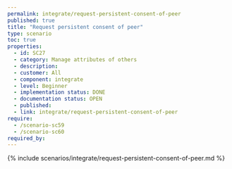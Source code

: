```yaml
---
permalink: integrate/request-persistent-consent-of-peer
published: true
title: "Request persistent consent of peer"
type: scenario
toc: true
properties:
  - id: SC27
  - category: Manage attributes of others
  - description:
  - customer: All
  - component: integrate
  - level: Beginner
  - implementation status: DONE
  - documentation status: OPEN
  - published:
  - link: integrate/request-persistent-consent-of-peer
require:
  - /scenario-sc59
  - /scenario-sc60
required_by:
---
```


{% include scenarios/integrate/request-persistent-consent-of-peer.md %}

